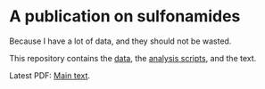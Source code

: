 # A publication on sulfonamides

Because I have a lot of data, and they should not be wasted.

This repository contains the [data](./data), the [analysis scripts](./analyses),  and the text.

Latest PDF: [Main text](https://github.com/pierre-24/publi-suflox/releases/download/latest/Main_Text.pdf).

